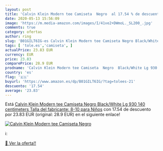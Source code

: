 ```yaml
---
layout: post
title: 'Calvin Klein Modern tee Camiseta  Negro  al 17.54 % de descuento'
date: 2020-05-13 15:56:09
image: 'https://m.media-amazon.com/images/I/41ve2+DWmoL._SL200_.jpg'
comments: true
category: ofertas
author: ring
slug: 'B01GILT6IG-es Calvin Klein Modern tee Camiseta Negro Black/White Lg 930...'
tags: [ 'tole.es','camiseta', ]
actualPrice: 23.83 EUR
currency: EUR
price: 23.83
comparePrice: 28.9 EUR
prodname: 'Calvin Klein Modern tee Camiseta  Negro  Black/White Lg 930   140 centimeters  Talla del fabricante: 8-10  para Niños'
country: 'es'
flag: '🇪🇸'
buyurl: 'https://www.amazon.es/dp/B01GILT6IG/?tag=tolees-21'
descuento: '17.54'
average: '23.83'
---
```


Está [Calvin Klein Modern tee Camiseta  Negro  Black/White Lg 930   140 centimeters  Talla del fabricante: 8-10  para Niños](https://www.amazon.es/dp/B01GILT6IG/?tag=tolees-21) con 17.54 de descuento por 23.83 EUR (original: 28.9 EUR) en el siguiente enlace!

[![Calvin Klein Modern tee Camiseta  Negro ](https://m.media-amazon.com/images/I/41ve2+DWmoL._SL200_.jpg)](https://www.amazon.es/dp/B01GILT6IG/?tag=tolees-21)

ℹ️:


[🛒 Ver la oferta!!](https://www.amazon.es/dp/B01GILT6IG/?tag=tolees-21)

